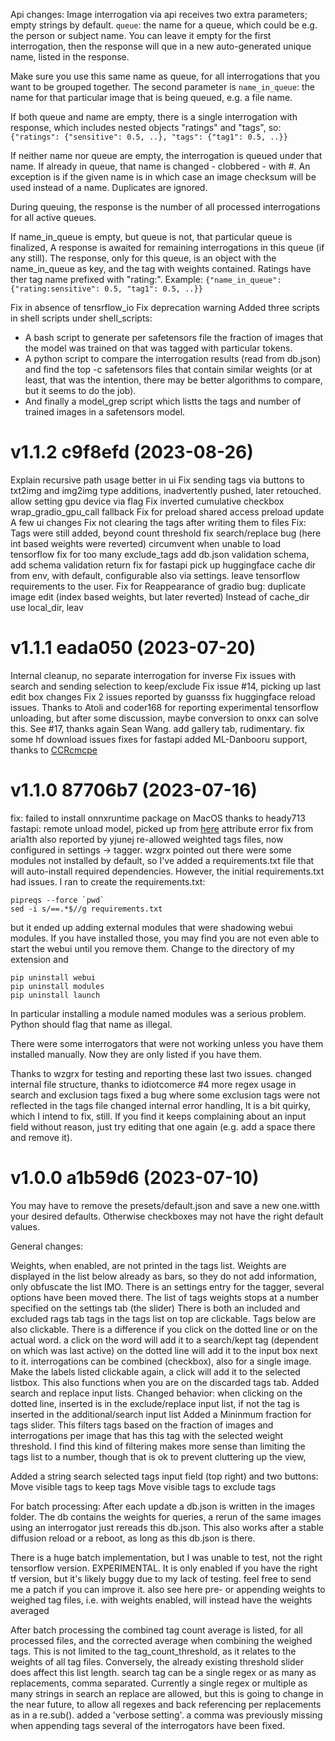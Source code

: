 
Api changes:
Image interrogation via api receives two extra parameters; empty strings by
default. `queue`: the name for a queue, which could be e.g. the person or
subject name. You can leave it empty for the first interrogation, then the
response will que in a new auto-generated unique name, listed in the response.

Make sure you use this same name as queue, for all interrogations that you want
to be grouped together. The second parameter is `name_in_queue`: the name for
that particular image that is being queued, e.g. a file name.

If both queue and name are empty, there is a single interrogation with response,
which includes nested objects "ratings" and "tags", so:
`{"ratings": {"sensitive": 0.5, ..}, "tags": {"tag1": 0.5, ..}}`

If neither name nor queue are empty, the interrogation is queued under that name.
If already in queue, that name is changed - clobbered - with #. An exception is if
the given name is <sha256> in which case an image checksum will be used instead of
a name. Duplicates are ignored.

During queuing, the response is the number of all processed interrogations for all
active queues.

If name_in_queue is empty, but queue is not, that particular queue is finalized,
A response is awaited for remaining interrogations in this queue (if any still).
The response, only for this queue, is an object with the name_in_queue as key,
and the tag with weights contained. Ratings have ther tag name prefixed with
"rating:". Example:
`{"name_in_queue": {"rating:sensitive": 0.5, "tag1": 0.5, ..}}`

Fix in absence of tensrflow_io
Fix deprecation warning
Added three scripts in shell scripts under shell_scripts:
 * A bash script to generate per safetensors file the fraction of images
   that the model was trained on that was tagged with particular tokens.
 * A python script to compare the interrogation results (read from db.json)
   and find the top -c safetensors files that contain similar weights (or at
   least, that was the intention, there may be better algorithms to compare,
   but it seems to do the job).
 * And finally a model_grep script which listts the tags and number of trained
   images in a safetensors model.

# v1.1.2 c9f8efd (2023-08-26)

Explain recursive path usage better in ui
Fix sending tags via buttons to txt2img and img2img
type additions, inadvertently pushed, later retouched.
allow setting gpu device via flag
Fix inverted cumulative checkbox
wrap_gradio_gpu_call fallback
Fix for preload shared access
preload update
A few ui changes
Fix not clearing the tags after writing them to files
Fix: Tags were still added, beyond count threshold
fix search/replace bug
(here int based weights were reverted)
circumvent when unable to load tensorflow
fix for too many exclude_tags
add db.json validation schema, add schema validation
return fix for fastapi
pick up huggingface cache dir from env, with default, configurable also via settings.
leave tensorflow requirements to the user.
Fix for Reappearance of gradio bug: duplicate image edit
(index based weights, but later reverted)
Instead of cache_dir use local_dir, leav


# v1.1.1 eada050 (2023-07-20) 

Internal cleanup, no separate interrogation for inverse
Fix issues with search and sending selection to keep/exclude
Fix issue #14, picking up last edit box changes
Fix 2 issues reported by guansss
fix huggingface reload issues. Thanks to Atoli and coder168 for reporting
experimental tensorflow unloading, but after some discussion, maybe conversion to onxx can solve this. See #17, thanks again Sean Wang.
add gallery tab, rudimentary.
fix some hf download issues
fixes for fastapi
added ML-Danbooru support, thanks to [CCRcmcpe](github.com/CCRcmcpe)


# v1.1.0 87706b7 (2023-07-16)

fix: failed to install onnxruntime package on MacOS thanks to heady713
fastapi: remote unload model, picked up from [here](https://github.com/toriato/stable-diffusion-webui-wd14-tagger/pull/109)
attribute error fix from aria1th also reported by yjunej
re-allowed weighted tags files, now configured in settings -> tagger.
wzgrx pointed out there were some modules not installed by default, so I've added a requirements.txt file that will auto-install required dependencies. However, the initial requirements.txt had issues. I ran to create the requirements.txt:
```
pipreqs --force `pwd`
sed -i s/==.*$//g requirements.txt
```
but it ended up adding external modules that were shadowing webui modules. If you have installed those, you may find you are not even able to start the webui until you remove them. Change to the directory of my extension and
```
pip uninstall webui
pip uninstall modules
pip uninstall launch
```
In particular installing a module named modules was a serious problem. Python should flag that name as illegal.

There were some interrogators that were not working unless you have them installed manually. Now they are only listed if you have them.

Thanks to wzgrx for testing and reporting these last two issues.
changed internal file structure, thanks to idiotcomerce #4
more regex usage in search and exclusion tags
fixed a bug where some exclusion tags were not reflected in the tags file
changed internal error handling, It is a bit quirky, which I intend to fix, still.
If you find it keeps complaining about an input field without reason, just try editing that one again (e.g. add a space there and remove it).


# v1.0.0 a1b59d6 (2023-07-10)

You may have to remove the presets/default.json and save a new one.witth your desired defaults. Otherwise checkboxes may not have the right default values.

General changes:

Weights, when enabled, are not printed in the tags list. Weights are displayed in the list below already as bars, so they do not add information, only obfuscate the list IMO.
There is an settings entry for the tagger, several options have been moved there.
The list of tags weights stops at a number specified on the settings tab (the slider)
There is both an included and excluded rags tab
tags in the tags list on top are clickable.
Tags below are also clickable. There is a difference if you click on the dotted line or on the actual word. a click on the word will add it to a search/kept tag (dependent on which was last active) on the dotted line will add it to the input box next to it.
interrogations can be combined (checkbox), also for a single image.
Make the labels listed clickable again, a click will add it to the selected listbox. This also functions when you are on the discarded tags tab.
Added search and replace input lists.
Changed behavior: when clicking on the dotted line, inserted is in the exclude/replace input list, if not the tag is inserted in the additional/search input list
Added a Mininmum fraction for tags slider. This filters tags based on the fraction of images and interrogations per image that has this tag with the selected weight threshold. I find this kind of filtering makes more sense than limiting the tags list to a number, though that is ok to prevent cluttering up the view,

Added a string search selected tags input field (top right) and two buttons:
Move visible tags to keep tags
Move visible tags to exclude tags

For batch processing:
After each update a db.json is written in the images folder. The db contains the weights for queries, a rerun of the same images using an interrogator just rereads this db.json. This also works after a stable diffusion reload or a reboot, as long as this db.json is there.

There is a huge batch implementation, but I was unable to test, not the right tensorflow version. EXPERIMENTAL. It is only enabled if you have the right tf version, but it's likely buggy due to my lack of testing. feel free to send me a patch if you can improve it. also see here
pre- or appending weights to weighed tag files, i.e. with weights enabled, will instead have the weights averaged

After batch processing the combined tag count average is listed, for all processed files, and the corrected average when combining the weighed tags. This is not limited to the tag_count_threshold, as it relates to the weights of all tag files. Conversely, the already existing threshold slider does affect this list length.
search tag can be a single regex or as many as replacements, comma separated. Currently a single regex or multiple as many strings in search an replace are allowed, but this is going to change in the near future, to allow all regexes and back referencing per replacements as in a re.sub().
added a 'verbose setting'.
a comma was previously missing when appending tags
several of the interrogators have been fixed.



